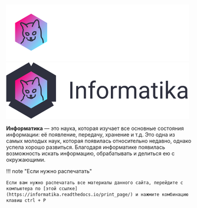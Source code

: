 ![Banner-dark](index.assets/Banner-dark.png#only-dark)
![Banner-light](index.assets/Banner-light.png#only-light)

**Информатика** — это наука, которая изучает все основные состояния информации: её появление, передачу, хранение и т.д. Это одна из самых молодых наук, которая появилась относительно недавно, однако успела хорошо развиться. Благодаря информатике появилась возможность искать информацию, обрабатывать и делиться ею с окружающими.

!!! note "Если нужно распечатать"

    Если вам нужно распечатать все материалы данного сайта, перейдите с компьютера по [этой ссылке](https://informatika.readthedocs.io/print_page/) и нажмите комбинацию клавиш ctrl + P



